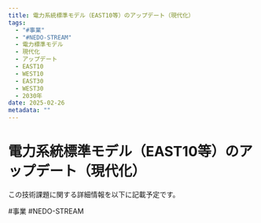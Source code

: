 ```yaml
---
title: 電力系統標準モデル（EAST10等）のアップデート（現代化）
tags:
  - "#事業"
  - "#NEDO-STREAM"
  - 電力標準モデル
  - 現代化
  - アップデート
  - EAST10
  - WEST10
  - EAST30
  - WEST30
  - 2030年
date: 2025-02-26
metadata: ""
---
```


# 電力系統標準モデル（EAST10等）のアップデート（現代化）

この技術課題に関する詳細情報を以下に記載予定です。


#事業
#NEDO-STREAM
